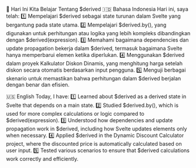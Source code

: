 📌 Hari Ini Kita Belajar Tentang $derived
🇮🇩 Bahasa Indonesia
Hari ini, saya telah:
1️⃣ Mempelajari $derived sebagai state turunan dalam Svelte yang bergantung pada state utama.
2️⃣ Mempelajari $derived.by(), yang digunakan untuk perhitungan atau logika yang lebih kompleks dibandingkan dengan $derived(expression).
3️⃣ Memahami bagaimana dependencies dan update propagation bekerja dalam $derived, termasuk bagaimana Svelte hanya memperbarui elemen ketika diperlukan.
4️⃣ Menggunakan $derived dalam proyek Kalkulator Diskon Dinamis, yang menghitung harga setelah diskon secara otomatis berdasarkan input pengguna.
5️⃣ Menguji berbagai skenario untuk memastikan bahwa perhitungan dalam $derived berjalan dengan benar dan efisien.

🇺🇸 English
Today, I have:
1️⃣ Learned about $derived as a derived state in Svelte that depends on a main state.
2️⃣ Studied $derived.by(), which is used for more complex calculations or logic compared to $derived(expression).
3️⃣ Understood how dependencies and update propagation work in $derived, including how Svelte updates elements only when necessary.
4️⃣ Applied $derived in the Dynamic Discount Calculator project, where the discounted price is automatically calculated based on user input.
5️⃣ Tested various scenarios to ensure that $derived calculations work correctly and efficiently.